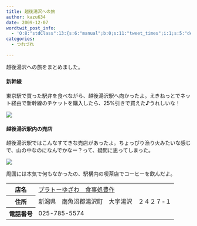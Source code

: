 ```yaml
---
title: 越後湯沢への旅
author: kazu634
date: 2009-12-07
wordtwit_post_info:
  - 'O:8:"stdClass":13:{s:6:"manual";b:0;s:11:"tweet_times";i:1;s:5:"delay";i:0;s:7:"enabled";i:1;s:10:"separation";s:2:"60";s:7:"version";s:3:"3.7";s:14:"tweet_template";b:0;s:6:"status";i:2;s:6:"result";a:0:{}s:13:"tweet_counter";i:2;s:13:"tweet_log_ids";a:1:{i:0;i:4969;}s:9:"hash_tags";a:0:{}s:8:"accounts";a:1:{i:0;s:7:"kazu634";}}'
categories:
  - つれづれ

---
```

<div class="section">
<p>
    越後湯沢への旅をまとめました。
</p>
  
<h4>
    新幹線
</h4>
  
<p>
    東京駅で買った駅弁を食べながら、越後湯沢駅へ向かったよ。えきねっとでネット経由で新幹線のチケットを購入したら、25%引きで買えた♪うれしいな！
</p>
  
<p>
<center>
</center>
</p>
  
<p>
<a href="http://flickr.com/photos/42332031@N02/4165661545/" onclick="__gaTracker('send', 'event', 'outbound-article', 'http://flickr.com/photos/42332031@N02/4165661545/', '');" title="駅弁"><img src="http://farm3.static.flickr.com/2788/4165661545_d64148f420.jpg" /></a>
</p></p> 
  
<h4>
    越後湯沢駅内の売店
</h4>
  
<p>
    越後湯沢駅ではこんなすてきな売店があったよ。ちょっぴり漁り火みたいな感じで、山の中なのになんでかなー？って、疑問に思ってしまった。
</p>
  
<p>
<center>
</center>
</p>
  
<p>
<a href="http://flickr.com/photos/42332031@N02/4165661931/" onclick="__gaTracker('send', 'event', 'outbound-article', 'http://flickr.com/photos/42332031@N02/4165661931/', '');" title="越後湯沢駅"><img src="http://farm3.static.flickr.com/2600/4165661931_3e3747a1b1.jpg" /></a>
</p></p> 
  
<p>
    周囲には本気で何もなかったの、駅構内の喫茶店でコーヒーを飲んだよ。
</p>
  
<table>
<tr>
<th>
        店名
</th>
      
<td>
<a href="http://www.doko.jp/search/shop/sc20262340/?vos=apidoko1" onclick="__gaTracker('send', 'event', 'outbound-article', 'http://www.doko.jp/search/shop/sc20262340/?vos=apidoko1', 'プラトーゆざわ　食事処豊作');" target="_blank">プラトーゆざわ　食事処豊作</a>
</td>
</tr>
    
<tr>
<th>
        住所
</th>
      
<td>
        新潟県　南魚沼郡湯沢町　大字湯沢　２４２７-１
</td>
</tr>
    
<tr>
<th>
        電話番号
</th>
      
<td>
        025-785-5574
</td>
</tr>
</table>
</div>
